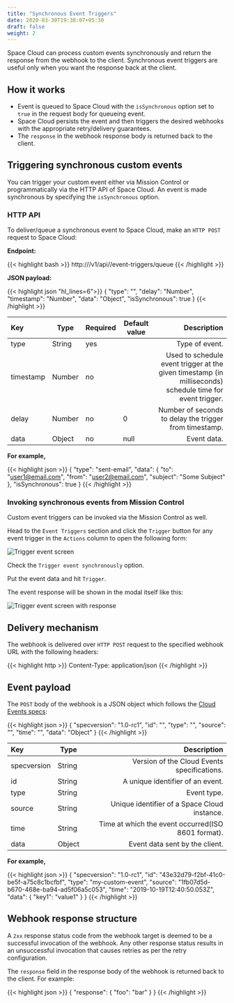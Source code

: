 ```yaml
---
title: "Synchronous Event Triggers"
date: 2020-03-30T19:38:07+05:30
draft: false
weight: 2
---
```


Space Cloud can process custom events synchronously and return the response from the webhook to the client. Synchronous event triggers are useful only when you want the response back at the client. 

## How it works

- Event is queued to Space Cloud with the `isSynchronous` option set to `true` in the request body for queueing event.
- Space Cloud persists the event and then triggers the desired webhooks with the appropriate retry/delivery guarantees.
- The `response` in the webhook response body is returned back to the client.

## Triggering synchronous custom events

You can trigger your custom event either via Mission Control or programmatically via the HTTP API of Space Cloud. An event is made synchronous by specifying the `isSynchronous` option.

### HTTP API

To deliver/queue a synchronous event to Space Cloud, make an `HTTP POST` request to Space Cloud:

**Endpoint:**

{{< highlight bash >}}
http://<space-cloud-url>/v1/api/<project-id>/event-triggers/queue
{{< /highlight >}}

**JSON payload:**

{{< highlight json "hl_lines=6">}}
{
  "type": "<event-type>",
  "delay": "Number",
  "timestamp": "Number",
  "data": "Object",
  "isSynchronous": true
}
{{< /highlight >}}

| Key       | Type   | Required | Default value       |                                                                                              Description |
|:----------|--------|----------|---------------------|---------------------------------------------------------------------------------------------------------:|
| type      | String | yes      |                     |                                                                                           Type of event. |
| timestamp | Number | no       | <current-timestamp> | Used to schedule event trigger at the given timestamp (in milliseconds) schedule time for event trigger. |
| delay     | Number | no       | 0                   |                                                   Number of seconds to delay the trigger from timestamp. |
| data      | Object | no       | null                |                                                                                              Event data. | isSynchronous | Boolean | no | false | Whether the event is synchronous or not.|


**For example,**

{{< highlight json >}}
{
  "type": "sent-email",
  "data": {
    "to": "user1@email.com",
    "from": "user2@email.com",
    "subject": "Some Subject"
  },
  "isSynchronous": true
}
{{< /highlight >}}

### Invoking synchronous events from Mission Control

Custom event triggers can be invoked via the Mission Control as well.

Head to the `Event Triggers` section and click the `Trigger` button for any event trigger in the `Actions` column to open the following form:

![Trigger event screen](/images/screenshots/trigger-synchronous-event.png)

Check the `Trigger event synchronously` option.

Put the event data and hit `Trigger`.

The event response will be shown in the modal itself like this:

![Trigger event screen with response](/images/screenshots/trigger-synchronous-event-response.png)

## Delivery mechanism

The webhook is delivered over `HTTP POST` request to the specified webhook URL with the following headers:

{{< highlight http >}}
Content-Type: application/json
{{< /highlight >}}  

## Event payload

The `POST` body of the webhook is a JSON object which follows the [Cloud Events specs](https://github.com/cloudevents/spec):

{{< highlight json >}}
{
  "specversion": "1.0-rc1",
  "id": "<unique-uuid>",
  "type": "<event-type>",
  "source": "<space-cloud-node-id>",
  "time": "<date-string>",
  "data": "Object"
}
{{< /highlight >}}  


| Key         | Type   |                                                   Description |
|:------------|--------|--------------------------------------------------------------:|
| specversion | String |                   Version of the Cloud Events specifications. |
| id          | String |                              A unique identifier of an event. |
| type        | String |                                                   Event type. |
| source      | String |                  Unique identifier of a Space Cloud instance. |
| time        | String |            Time at which the event occurred(ISO 8601 format). |
| data        | Object |                                Event data sent by the client. |

**For example,**

{{< highlight json >}}
{
  "specversion": "1.0-rc1",
  "id": "43e32d79-f2bf-41c0-be5f-a75c8c1bcfbf",
  "type": "my-custom-event",
  "source": "1fb07d5d-b670-468e-ba94-ad5f06a5c053",
  "time": "2019-10-19T12:40:50.053Z",
  "data": {
    "key1": "value1"
  }
}
{{< /highlight >}}

## Webhook response structure
A `2xx` response status code from the webhook target is deemed to be a successful invocation of the webhook. Any other response status results in an unsuccessful invocation that causes retries as per the retry configuration.

The `response` field in the response body of the webhook is returned back to the client. For example:

{{< highlight json >}}
{
  "response": {
    "foo": "bar"
  }
}
{{< /highlight >}}

<!-- ### Retry-After header
If the webhook response contains a `Retry-After` header, then the event gets redelivered once more after the duration (in seconds) found in the header. Note that the header is respected if the response status code is `429` (Too many requests).

The `Retry-After` header is useful for retrying/rate-limiting/debouncing your webhook triggers. -->